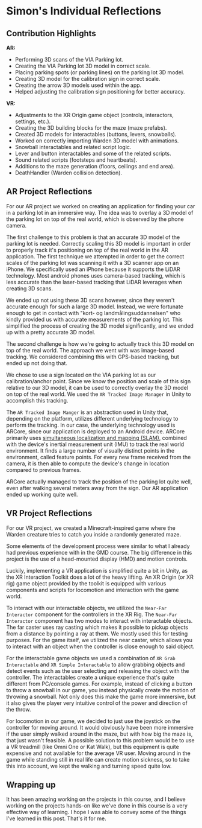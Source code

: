 # Simon's Individual Reflections

## Contribution Highlights

**AR:**
- Performing 3D scans of the VIA Parking lot.
- Creating the VIA Parking lot 3D model in correct scale.
- Placing parking spots (or parking lines) on the parking lot 3D model.
- Creating 3D model for the calibration sign in correct scale.
- Creating the arrow 3D models used within the app.
- Helped adjusting the calibration sign positioning for better accuracy.

**VR:**
  - Adjustments to the XR Origin game object (controls, interactors, settings, etc.).
  - Creating the 3D building blocks for the maze (maze prefabs).
  - Created 3D models for interactables (buttons, levers, snowballs).
  - Worked on correctly importing Warden 3D model with animations.
  - Snowball interactables and related script logic.
  - Lever and button interactables and some of the related scripts.
  - Sound related scripts (footsteps and heartbeats).
  - Additions to the maze generation (floors, ceilings and end area).
  - DeathHandler (Warden collision detection).

## AR Project Reflections
For our AR project we worked on creating an application for finding your car in a parking lot in an immersive way. The idea was to overlay a 3D model of the parking lot on top of the real world, which is observed by the phone camera.

The first challenge to this problem is that an accurate 3D model of the parking lot is needed. Correctly scaling this 3D model is important in order to properly track it's positioning on top of the real world in the AR application. The first technique we attempted in order to get the correct scales of the parking lot was scanning it with a 3D scanner app on an iPhone. We specifically used an iPhone because it supports the LiDAR technology. Most android phones uses camera-based tracking, which is less accurate than the laser-based tracking that LiDAR leverages when creating 3D scans.

We ended up not using these 3D scans however, since they weren't accurate enough for such a large 3D model. Instead, we were fortunate enough to get in contact with "kort- og landmålingsuddannelsen" who kindly provided us with accurate measurements of the parking lot. This simplified the process of creating the 3D model significantly, and we ended up with a pretty accurate 3D model.

The second challenge is how we're going to actually track this 3D model on top of the real world. The approach we went with was image-based tracking. We considered combining this with GPS-based tracking, but ended up not doing that.

We chose to use a sign located on the VIA parking lot as our calibration/anchor point. Since we know the position and scale of this sign relative to our 3D model, it can be used to correctly overlay the 3D model on top of the real world. We used the `AR Tracked Image Manager` in Unity to accomplish this tracking.

The `AR Tracked Image Manger` is an abstraction used in Unity that, depending on the platform, utilizes different underlying technology to perform the tracking. In our case, the underlying technology used is ARCore, since our application is deployed to an Android device. ARCore primarily uses [simultaneous localization and mapping (SLAM)](https://developers.google.com/ar/develop/fundamentals), combined with the device's inertial measurement unit (IMU) to track the real world environment. It finds a large number of visually distinct points in the environment, called feature points. For every new frame received from the camera, it is then able to compute the device's change in location compared to previous frames.

ARCore actually managed to track the position of the parking lot quite well, even after walking several meters away from the sign. Our AR application ended up working quite well.

## VR Project Reflections
For our VR project, we created a Minecraft-inspired game where the Warden creature tries to catch you inside a randomly generated maze.

Some elements of the development process were similar to what I already had previous experience with in the GMD course. The big difference in this project is the use of a head-mounted display (HMD) and motion controls.

Luckily, implementing a VR application is simplified quite a bit in Unity, as the XR Interaction Toolkit does a lot of the heavy lifting. An XR Origin (or XR rig) game object provided by the toolkit is equipped with various components and scripts for locomotion and interaction with the game world.

To interact with our interactable objects, we utilized the `Near-Far Interactor` component for the controllers in the XR Rig. The `Near-Far Interactor` component has two modes to interact with interactable objects. The far caster uses ray casting which makes it possible to pickup objects from a distance by pointing a ray at them. We mostly used this for testing purposes. For the game itself, we utilized the near caster, which allows you to interact with an object when the controller is close enough to said object.

For the interactable game objects we used a combination of `XR Grab Interactable` and `XR Simple Interactable` to allow grabbing objects and detect events such as the user selecting and releasing the object with the controller. The interactables create a unique experience that's quite different from PC/console games. For example, instead of clicking a button to throw a snowball in our game, you instead physically create the motion of throwing a snowball. Not only does this make the game more immersive, but it also gives the player very intuitive control of the power and direction of the throw. 

For locomotion in our game, we decided to just use the joystick on the controller for moving around. It would obviously have been more immersive if the user simply walked around in the maze, but with how big the maze is, that just wasn't feasible. A possible solution to this problem would be to use a VR treadmill (like Omni One or Kat Walk), but this equipment is quite expensive and not available for the average VR user. Moving around in the game while standing still in real life can create motion sickness, so to take this into account, we kept the walking and turning speed quite low.

## Wrapping up
It has been amazing working on the projects in this course, and I believe working on the projects hands-on like we've done in this course is a very effective way of learning. I hope I was able to convey some of the things I've learned in this post. That's it for me.